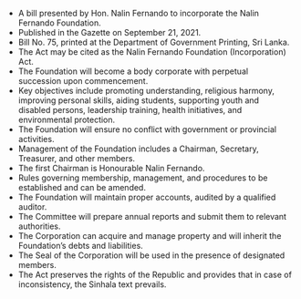 - A bill presented by Hon. Nalin Fernando to incorporate the Nalin Fernando Foundation.
- Published in the Gazette on September 21, 2021.
- Bill No. 75, printed at the Department of Government Printing, Sri Lanka.
- The Act may be cited as the Nalin Fernando Foundation (Incorporation) Act.
- The Foundation will become a body corporate with perpetual succession upon commencement.
- Key objectives include promoting understanding, religious harmony, improving personal skills, aiding students, supporting youth and disabled persons, leadership training, health initiatives, and environmental protection.
- The Foundation will ensure no conflict with government or provincial activities.
- Management of the Foundation includes a Chairman, Secretary, Treasurer, and other members.
- The first Chairman is Honourable Nalin Fernando.
- Rules governing membership, management, and procedures to be established and can be amended.
- The Foundation will maintain proper accounts, audited by a qualified auditor.
- The Committee will prepare annual reports and submit them to relevant authorities.
- The Corporation can acquire and manage property and will inherit the Foundation’s debts and liabilities.
- The Seal of the Corporation will be used in the presence of designated members.
- The Act preserves the rights of the Republic and provides that in case of inconsistency, the Sinhala text prevails.